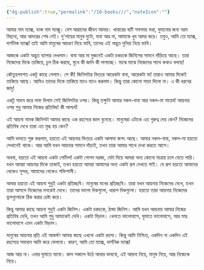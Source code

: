 ```yaml
---
{"dg-publish":true,"permalink":"/10-books///","noteIcon":""}
---
```



আমার নাম ম্যাক্স, ডাক নাম ম্যাক্সু। বেশ আরামের জীবন আমার। খাবারের বাটি সবসময় ভরা, ঘুমানোর জন্য নরম বিছানা, আর আদরের শেষ নেই। দু'পায়ের মানুষ দুটো, বাবা আর মা, আমাকে খুব আদর করে। তবুও, আমি তো ম্যাক্স, দার্শনিক ম্যাক্স! তাই আমি মানুষের আচরণ নিয়ে ভাবি, তাদের এই অদ্ভুত দুনিয়া নিয়ে ভাবি।

আজকে একটা অদ্ভুত ব্যাপার দেখলাম। বাবা আর মা দুজনেই একটা চকচকে জিনিসের সামনে দাঁড়িয়ে আছে। তারা নিজেদের দিকে তাকিয়ে, চুল ঠিক করছে, মুখে কী জানি কী লাগাচ্ছে। মাঝে মাঝে নিজেদের সাথে কথাও বলছে!

কৌতুহলবশত একটু কাছে গেলাম। সে কী! জিনিসটার ভিতরে আরেকটা বাবা, আরেকটা মা! তারাও আমার দিকেই তাকিয়ে আছে। আমিও তাদের দিকে তাকিয়ে ম্যাও ম্যাও করলাম। কিন্তু তারা কোনো সাড়া দিলো না। এ কী ধরনের জাদু!

একটু সাহস করে লাফ দিলাম সেই জিনিসটার ওপর। কিন্তু তক্ষুনি আমার নকল-বাবা আর নকল-মা গায়েব! আয়নার ওপর শুধু আমার নিজের প্রতিবিম্ব! কী আশ্চর্য!

এই আয়না নামক জিনিসটা আমার কাছে এক রহস্যের জাল বুনেছে। মানুষেরা এটাকে এত গুরুত্ব দেয় কেন? নিজেদের প্রতিবিম্ব দেখে তারা এত মুগ্ধ হয় কেন?

আমি ভাবতে শুরু করলাম, হয়তো এই আয়নার ভিতরে একটা আলাদা জগৎ আছে। আমার নকল-বাবা, নকল-মা হয়তো সেখানেই থাকে। আর আমি যখন আয়নার সামনে দাঁড়াই, তখন তারা আমার সাথে দেখা করতে আসে।

অথবা, হয়তো এই আয়না একটা পোর্টাল! একটা গোপন দরজা, যেটা দিয়ে আমরা অন্য কোনো মাত্রায় চলে যেতে পারি। যখন আমরা আয়নার দিকে তাকাই, তখন হয়তো আমরা আমাদের অন্য একটা রূপ দেখতে পাই। যে রূপ হয়তো আমাদের থেকেও সুন্দর, আমাদের থেকেও শক্তিশালী।

আবার হয়তো এই আয়না শুধুই একটা প্রতিচ্ছবি। মানুষের মনের প্রতিচ্ছবি। তারা যখন আয়নায় নিজেদের দেখে, তখন তারা আসলে নিজেদের মনকেই দেখে। তাদের ভালো দিকগুলো, খারাপ দিকগুলো। হয়তো তারা আয়নায় নিজেদের ভুলগুলোকে ঠিক করার চেষ্টা করে।

কিন্তু আমার কাছে আয়না শুধুই একটা জিনিস। একটা চকচকে, ঠান্ডা জিনিস। আমি যখন আয়নায় আমার নিজের প্রতিবিম্ব দেখি, তখন আমি শুধু আমাকেই দেখি। একটা বিড়াল। খেলতে ভালোবাসে, ঘুমাতে ভালোবাসে, আর মাছ ভালোবাসে এমন একটা বিড়াল।

মানুষের আয়নার প্রতি এই আকর্ষণ আমার কাছে এখনো একটা রহস্য। কিন্তু আমি নিশ্চিত, একদিন না একদিন এই রহস্যের সমাধান আমি করে ফেলবো। কারণ, আমি তো ম্যাক্স, দার্শনিক ম্যাক্স!

আজ আর না। এবার ঘুমাতে যাবো। কাল সকালে উঠে আবার ভাববো, এই আয়না নিয়ে, মানুষ নিয়ে, আর নিজেকে নিয়ে।